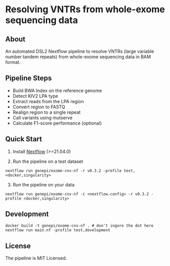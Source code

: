# Resolving VNTRs from whole-exome sequencing data

## About
An automated DSL2 Nextflow pipeline to resolve VNTRs (large variable number tandem repeats) from whole-exome sequencing data in BAM format. 

## Pipeline Steps
* Build BWA Index on the reference genome
* Detect KIV2 LPA type 
* Extract reads from the LPA region
* Convert region to FASTQ
* Realign region to a single repeat
* Call variants using mutserve
* Calculate F1-score performance (optional) 


## Quick Start

1) Install [Nextflow](https://www.nextflow.io/docs/latest/getstarted.html#installation) (>=21.04.0)

2) Run the pipeline on a test dataset

```
nextflow run genepi/exome-cnv-nf -r v0.3.2 -profile test,<docker,singularity>
```

3) Run the pipeline on your data

```
nextflow run genepi/exome-cnv-nf -c <nextflow.config> -r v0.3.2 -profile <docker,singularity>
```

## Development

```
docker build -t genepi/exome-cnv-nf . # don't ingore the dot here
nextflow run main.nf -profile test,development
```

## License
The pipeline is MIT Licensed.
